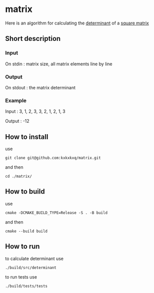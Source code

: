 # matrix
Here is an algorithm for calculating the [determinant](https://en.wikipedia.org/wiki/Determinant) of a [square matrix](https://en.wikipedia.org/wiki/Square_matrix)

## Short description 

### Input
On stdin : matrix size, all matrix elements line by line

### Output
On stdout : the matrix determinant

### Example 
Input : 3, 1, 2, 3, 3, 2, 1, 2, 1, 3

Output : -12


## How to install
use 
```bush
git clone git@github.com:kxkxkxq/matrix.git
``` 
and then 
```bush
cd ./matrix/
```

## How to build
use 
```bush
cmake -DCMAKE_BUILD_TYPE=Release -S . -B build
``` 
and then 
```bush
cmake --build build
```

## How to run
to calculate determinant use 
```bush
./build/src/determinant
```
to run tests use 
```bush
./build/tests/tests
```
